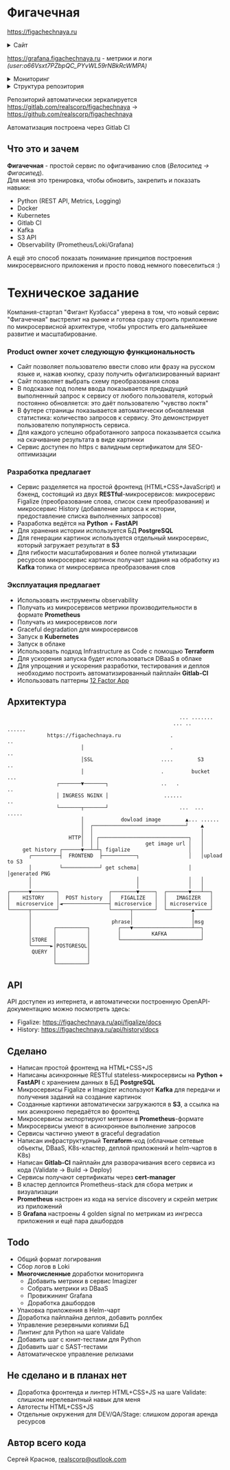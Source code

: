 # Фигачечная
https://figachechnaya.ru

<details>
  <summary>Сайт</summary>
  ![скриншот](https://figachechnaya.hb.bizmrg.com/front.gif)
</details>

https://grafana.figachechnaya.ru - метрики и логи *(user:o66Vsxt7PZbpQC_PYvWL59rNBkRcWMPA)*

<details>
  <summary>Мониторинг</summary>
  Под нагрузочным тестированием через Jmeter
  ![скриншот](https://figachechnaya.hb.bizmrg.com/grafana2.png)
  ![скриншот](https://figachechnaya.hb.bizmrg.com/grafana3.png)
</details>

<details>
  <summary>Структура репозитория</summary>

    .
    ├── README.md
    ├── ci-cd/ - пайплайны
    ├── frontend/
    │   ├── Dockerfile
    │   ├── front.conf - настройка nginx
    │   └── site/ - HTML+CSS+Javascript фронтенд
    ├── kubernetes/
    │   └── manifests/ - манифесты с объектами K8s для деплоя сервиса
    │       ├── figalize/
    │       ├── frontend/
    │       ├── history/
    │       ├── imagizer/
    │       └── ingress/
    ├── microservices/
    │   ├── figalize/
    │   │   ├── Dockerfile - докерфайл для сборки образа
    │   │   ├── app/ - Python-код
    │   │   ├── data/ - схема преобразований
    │   │   └── requirements.txt - список Python-модулей для сборки
    │   ├── history/
    │   │   ├── Dockerfile
    │   │   ├── app/
    │   │   └── requirements.txt
    │   └── imagizer/
    │       ├── Dockerfile
    │       ├── app/
    │       └── requirements.txt
    ├── terraform
    │   ├── helm/ - yml-файлы с параметрами helm-чартов (почти не используется)
    │   ├── templates/ - шаблоны для кода
    │   └── *.tf - собственно Terraform-код для настройки сети, DBaaS, кластера k8s и деплоя
    └── tools - вспомогательные скрипты

</details>

Репозиторий автоматически зеркалируется https://gitlab.com/realscorp/figachechnaya -> https://github.com/realscorp/figachechnaya  
  
Автоматизация построена через Gitlab CI
## Что это и зачем
**Фигачечная** - простой сервис по офигачиванию слов (*Велосипед -> Фигасипед*).  
Для меня это тренировка, чтобы обновить, закрепить и показать навыки:
- Python (REST API, Metrics, Logging)
- Docker
- Kubernetes
- Gitlab CI
- Kafka
- S3 API
- Observability (Prometheus/Loki/Grafana)  

А ещё это способ показать понимание принципов построения микросервисного приложения и просто повод немного повеселиться :)
# Техническое задание
Компания-стартап "Фигант Кузбасса" уверена в том, что новый сервис "Фигачечная" выстрелит на рынке и готова сразу строить приложение по микросервисной архитектуре, чтобы упростить его дальнейшее развитие и масштабирование.
### Product owner хочет следующую функциональность
- Сайт позволяет пользователю ввести слово или фразу на русском языке и, нажав кнопку, сразу получить офигализированный вариант
- Сайт позволяет выбрать схему преобразования слова
- В подсказке под полем ввода показывается предыдущий выполненный запрос к сервису от любого пользователя, который постоянно обновляется: это даёт пользователю "чувство локтя"
- В футере страницы показывается автоматически обновляемая статистика: количество запросов к сервису. Это демонстрирует пользователю популярность сервиса.
- Для каждого успешно обработанного запроса показывается ссылка на скачивание результата в виде картинки
- Сервис доступен по https с валидным сертификатом для SEO-оптимизации
### Разработка предлагает
- Сервис разделяется на простой фронтенд (HTML+CSS+JavaScript) и бэкенд, состоящий из двух **RESTful**-микросервисов: микросервис Figalize (преобразование слова, список схем преобразования) и микросервис History (добавление запроса к истории, предоставление списка выполненных запросов)
- Разработка ведётся на **Python** + **FastAPI**
- Для хранения истории используется БД **PostgreSQL**
- Для генерации картинок используется отдельный микросервис, который загружает результат в **S3**
- Для гибкости масштабирования и более полной утилизации ресурсов микросервис картинок получает задания на обработку из **Kafka** топика от микросервиса преобразования слов
### Эксплуатация предлагает
- Использовать инструменты observability
- Получать из микросервисов метрики производительности в формате **Prometheus**
- Получать из микросервисов логи
- Graceful degradation для микросервисов
- Запуск в **Kubernetes**
- Запуск в облаке
- Использовать подход Infrastructure as Code с помощью **Terraform**
- Для ускорения запуска будет использоваться DBaaS в облаке
- Для упрощения и ускорения разработки, тестирования и деплоя необходимо построить автоматизированный пайплайн **Gitlab-CI**
- Использовать паттерны [12 Factor App](https://12factor.net/)
## Архитектура

                                                            ... .......
                                                          ... ..      ......
                 https://figachechnaya.ru                .                 ..
                            │                            .                 ..
                            │SSL                      ....        S3      ..
                            │                         .         bucket    ...
                    ┌───────▼───────┐                 ..   .                ..
                    │ INGRESS NGINX │                  ......               ..
                    └───────┬───────┘                       ...  ...   .....
                            │            dowload image        ▲... ......
                            │  ┌──────────────────────────────┘    ▲
                            │  │                                   │
                        HTTP│  │ ┌─────────────────────────────┐   │
                            │  │ │               get image url │   │
         get history ┌──────▼──┴─┴┐ figalize                   │   │
           ┌─────────┤  FRONTEND  ├───────────┐                │   │upload to S3
           │         └────────────┘ get schema│                │   │generated PNG
           │                                  │                │   │
           │                                  │                │   │
    ┌──────▼────────┐                ┌────────▼─────┐  ┌───────▼───┴──┐
    │    HISTORY    │  POST history  │   FIGALIZE   │  │   IMAGIZER   │
    │  microservice │◄───────────────┤ microservice │  │ microservice │
    └──────┬────────┘                └──────┬───────┘  └────────▲─────┘
           │                                │                   │
           │                          phrase│                   │msg
           │       ┌──────────┐         ┌───▼───────────────────┴──┐
           │       │          │         │          KAFKA           │
           │STORE  │          │         └──────────────────────────┘
           └──────►│POSTGRESQL│
            QUERY  │          │
                   │          │
                   └──────────┘

## API
API доступен из интернета, и автоматически построенную OpenAPI-документацию можно посмотреть здесь:
- Figalize: https://figachechnaya.ru/api/figalize/docs
- History: https://figachechnaya.ru/api/history/docs
## Сделано
- Написан простой фронтенд на HTML+CSS+JS
- Написаны асинхронные RESTful stateless-микросервисы на **Python + FastAPI** с хранением данных в БД **PostgreSQL**
- Микросервисы Figalize и Imagizer используют **Kafka** для передачи и получения заданий на создание картинок
- Созданные картинки автоматически загружаются в **S3**, а ссылка на них асинхронно передаётся во фронтенд
- Микросервисы экспортируют метрики в **Prometheus**-формате
- Микросервисы умеют в асинхронное выполнение запросов
- Сервисы частично умеют в graceful degradation
- Написан инфраструктурный **Terraform**-код (облачные сетевые объекты, DBaaS, K8s-кластер, деплой приложений и helm-чартов в K8s)
- Написан **Gitlab-CI** пайплайн для разворачивания всего сервиса из кода (Validate -> Build -> Deploy)
- Сервисы получают сертификаты через **cert-manager**
- В кластер деплоится Prometheus-stack для сбора метрик и визуализации
- **Prometheus** настроен из кода на service discovery и скрейп метрик из приложений
- В **Grafana** настроены 4 golden signal по метрикам из ингресса приложения и ещё пара дашбордов
## Todo
- Общий формат логирования
- Сбор логов в Loki
- **Многочисленные** доработки мониторинга
  - Добавить метрики в сервис Imagizer
  - Собрать метрики из DBaaS
  - Провижининг Grafana
  - Доработка дашбордов
- Упаковка приложения в Helm-чарт
- Доработка пайплайна деплоя, добавить роллбек
- Управление резервными копиями БД
- Линтинг для Python на шаге Validate
- Добавить шаг с юнит-тестами для Python
- Добавить шаг с SAST-тестами
- Автоматическое управление релизами

## Не сделано и в планах нет
- Доработка фронтенда и линтер HTML+CSS+JS на шаге Validate: слишком нерелевантный навык для меня
- Автотесты HTML+CSS+JS
- Отдельные окружения для DEV/QA/Stage: слишком дорогая аренда ресурсов
## Автор всего кода
Сергей Краснов, realscorp@outlook.com